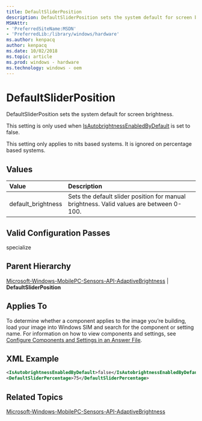 ```yaml
---
title: DefaultSliderPosition
description: DefaultSliderPosition sets the system default for screen brightness.
MSHAttr:
- 'PreferredSiteName:MSDN'
- 'PreferredLib:/library/windows/hardware'
ms.author: kenpacq
author: kenpacq
ms.date: 10/02/2018
ms.topic: article
ms.prod: windows - hardware
ms.technology: windows - oem
---
```


# DefaultSliderPosition

DefaultSliderPosition sets the system default for screen brightness.

This setting is only used when [IsAutobrightnessEnabledByDefault](microsoft-windows-mobilepc-sensors-api-adaptivebrightness-isautobrightnessenabledbydefault.md) is set to false.

This setting only applies to nits based systems. It is ignored on percentage based systems.

## Values

| Value                   | Description                                                                           |
|:------------------------|:--------------------------------------------------------------------------------------|
| default_brightness      | Sets the default slider position for manual brightness. Valid values are between 0-100. | 

## Valid Configuration Passes

specialize

## Parent Hierarchy

[Microsoft-Windows-MobilePC-Sensors-API-AdaptiveBrightness](microsoft-windows-mobilepc-sensors-api-adaptivebrightness.md) | **DefaultSliderPosition**

## Applies To

To determine whether a component applies to the image you’re building, load your image into Windows SIM and search for the component or setting name. For information on how to view components and settings, see [Configure Components and Settings in an Answer File](https://docs.microsoft.com/en-us/windows-hardware/customize/desktop/wsim/configure-components-and-settings-in-an-answer-file).

## XML Example

```XML
<IsAutobrightnessEnabledByDefault>false</IsAutobrightnessEnabledByDefault>
<DefaultSliderPercentage>75</DefaultSliderPercentage>
```

## Related Topics

[Microsoft-Windows-MobilePC-Sensors-API-AdaptiveBrightness](microsoft-windows-mobilepc-sensors-api-adaptivebrightness.md)
